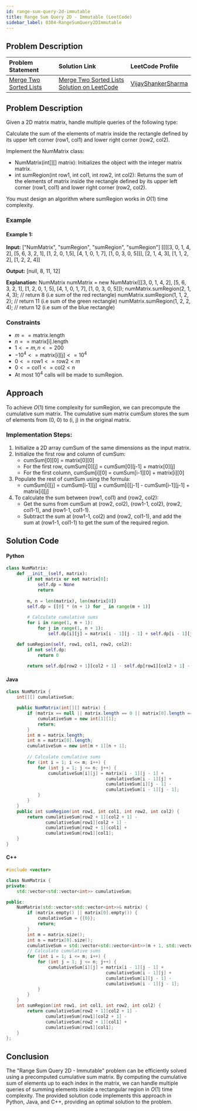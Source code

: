 ```yaml
---
id: range-sum-query-2d-immutable
title: Range Sum Query 2D - Immutable (LeetCode)
sidebar_label: 0304-RangeSumQuery2DImmutable
---
```


## Problem Description

| Problem Statement | Solution Link | LeetCode Profile |
| :---------------- | :------------ | :--------------- |
| [Merge Two Sorted Lists](https://leetcode.com/problems/range-sum-query-2d-immutable/) | [Merge Two Sorted Lists Solution on LeetCode](https://leetcode.com/problems/range-sum-query-2d-immutable/solutions/) |  [VijayShankerSharma](https://leetcode.com/u/darkknight648/) |

## Problem Description

Given a 2D matrix matrix, handle multiple queries of the following type:

Calculate the sum of the elements of matrix inside the rectangle defined by its upper left corner (row1, col1) and lower right corner (row2, col2).

Implement the NumMatrix class:

- NumMatrix(int[][] matrix): Initializes the object with the integer matrix matrix.
- int sumRegion(int row1, int col1, int row2, int col2): Returns the sum of the elements of matrix inside the rectangle defined by its upper left corner (row1, col1) and lower right corner (row2, col2).

You must design an algorithm where sumRegion works in $O(1)$ time complexity.

### Example

#### Example 1:

**Input:**
["NumMatrix", "sumRegion", "sumRegion", "sumRegion"]
[[[[3, 0, 1, 4, 2], [5, 6, 3, 2, 1], [1, 2, 0, 1,5], [4, 1, 0, 1, 7], [1, 0, 3, 0, 5]]], [2, 1, 4, 3], [1, 1, 2, 2], [1, 2, 2, 4]]

**Output:**
[null, 8, 11, 12]

**Explanation:**
NumMatrix numMatrix = new NumMatrix([[3, 0, 1, 4, 2], [5, 6, 3, 2, 1], [1, 2, 0, 1, 5], [4, 1, 0, 1, 7], [1, 0, 3, 0, 5]]);
numMatrix.sumRegion(2, 1, 4, 3); // return 8 (i.e sum of the red rectangle)
numMatrix.sumRegion(1, 1, 2, 2); // return 11 (i.e sum of the green rectangle)
numMatrix.sumRegion(1, 2, 2, 4); // return 12 (i.e sum of the blue rectangle)

### Constraints

- $m == \text{matrix.length}$
- $n == \text{matrix[i].length}$
- $1 <= m, n <= 200$
- $-10^4 <= \text{matrix[i][j]} <= 10^4$
- $0 <= \text{row1} <= \text{row2} < m$
- $0 <= \text{col1} <= \text{col2} < n$
- At most $10^4$ calls will be made to sumRegion.

## Approach

To achieve $O(1)$ time complexity for sumRegion, we can precompute the cumulative sum matrix. The cumulative sum matrix cumSum stores the sum of elements from (0, 0) to (i, j) in the original matrix.

### Implementation Steps:

1. Initialize a 2D array cumSum of the same dimensions as the input matrix.
2. Initialize the first row and column of cumSum:
   - cumSum[0][0] = matrix[0][0]
   - For the first row, cumSum[0][j] = cumSum[0][j-1] + matrix[0][j]
   - For the first column, cumSum[i][0] = cumSum[i-1][0] + matrix[i][0]
3. Populate the rest of cumSum using the formula:
   - cumSum[i][j] = cumSum[i-1][j] + cumSum[i][j-1] - cumSum[i-1][j-1] + matrix[i][j]
4. To calculate the sum between (row1, col1) and (row2, col2):
   - Get the sums from cumSum at (row2, col2), (row1-1, col2), (row2, col1-1), and (row1-1, col1-1).
   - Subtract the sum at (row1-1, col2) and (row2, col1-1), and add the sum at (row1-1, col1-1) to get the sum of the required region.

## Solution Code

#### Python

```py
class NumMatrix:
    def __init__(self, matrix):
        if not matrix or not matrix[0]:
            self.dp = None
            return
        
        m, n = len(matrix), len(matrix[0])
        self.dp = [[0] * (n + 1) for _ in range(m + 1)]
        
        # Calculate cumulative sums
        for i in range(1, m + 1):
            for j in range(1, n + 1):
                self.dp[i][j] = matrix[i - 1][j - 1] + self.dp[i - 1][j] + self.dp[i][j - 1] - self.dp[i - 1][j - 1]

    def sumRegion(self, row1, col1, row2, col2):
        if not self.dp:
            return 0
        
        return self.dp[row2 + 1][col2 + 1] - self.dp[row1][col2 + 1] - self.dp[row2 + 1][col1] + self.dp[row1][col1]
```

#### Java

```java
class NumMatrix {
    int[][] cumulativeSum;

    public NumMatrix(int[][] matrix) {
        if (matrix == null || matrix.length == 0 || matrix[0].length == 0) {
            cumulativeSum = new int[1][1];
            return;
        }
        int m = matrix.length;
        int n = matrix[0].length;
        cumulativeSum = new int[m + 1][n + 1];
        
        // Calculate cumulative sums
        for (int i = 1; i <= m; i++) {
            for (int j = 1; j <= n; j++) {
                cumulativeSum[i][j] = matrix[i - 1][j - 1] +
                                      cumulativeSum[i - 1][j] +
                                      cumulativeSum[i][j - 1] -
                                      cumulativeSum[i - 1][j - 1];
            }
        }
    }
    public int sumRegion(int row1, int col1, int row2, int col2) {
        return cumulativeSum[row2 + 1][col2 + 1] -
               cumulativeSum[row1][col2 + 1] -
               cumulativeSum[row2 + 1][col1] +
               cumulativeSum[row1][col1];
    }
}

```

#### C++

```cpp
#include <vector>

class NumMatrix {
private:
    std::vector<std::vector<int>> cumulativeSum;

public:
    NumMatrix(std::vector<std::vector<int>>& matrix) {
        if (matrix.empty() || matrix[0].empty()) {
            cumulativeSum = {{0}};
            return;
        }  
        int m = matrix.size();
        int n = matrix[0].size();
        cumulativeSum = std::vector<std::vector<int>>(m + 1, std::vector<int>(n + 1, 0));    
        // Calculate cumulative sums
        for (int i = 1; i <= m; i++) {
            for (int j = 1; j <= n; j++) {
                cumulativeSum[i][j] = matrix[i - 1][j - 1] +
                                      cumulativeSum[i - 1][j] +
                                      cumulativeSum[i][j - 1] -
                                      cumulativeSum[i - 1][j - 1];
            }
        }
    }
    int sumRegion(int row1, int col1, int row2, int col2) {
        return cumulativeSum[row2 + 1][col2 + 1] -
               cumulativeSum[row1][col2 + 1] -
               cumulativeSum[row2 + 1][col1] +
               cumulativeSum[row1][col1];
    }
};
```

## Conclusion

The "Range Sum Query 2D - Immutable" problem can be efficiently solved using a precomputed cumulative sum matrix. By computing the cumulative sum of elements up to each index in the matrix, we can handle multiple queries of summing elements inside a rectangular region in $O(1)$ time complexity. The provided solution code implements this approach in Python, Java, and C++, providing an optimal solution to the problem.